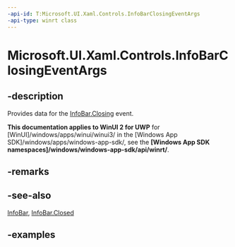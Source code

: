 ```yaml
---
-api-id: T:Microsoft.UI.Xaml.Controls.InfoBarClosingEventArgs
-api-type: winrt class
---
```


# Microsoft.UI.Xaml.Controls.InfoBarClosingEventArgs

<!--
public class InfoBarClosingEventArgs
-->


## -description

Provides data for the [InfoBar.Closing](infobar_closing) event.

**This documentation applies to WinUI 2 for UWP** for [WinUI]/windows/apps/winui/winui3/ in the [Windows App SDK]/windows/apps/windows-app-sdk/, see the **[Windows App SDK namespaces]/windows/windows-app-sdk/api/winrt/**.

## -remarks

## -see-also

[InfoBar](infobar.md), [InfoBar.Closed](infobar_closed.md)

## -examples



